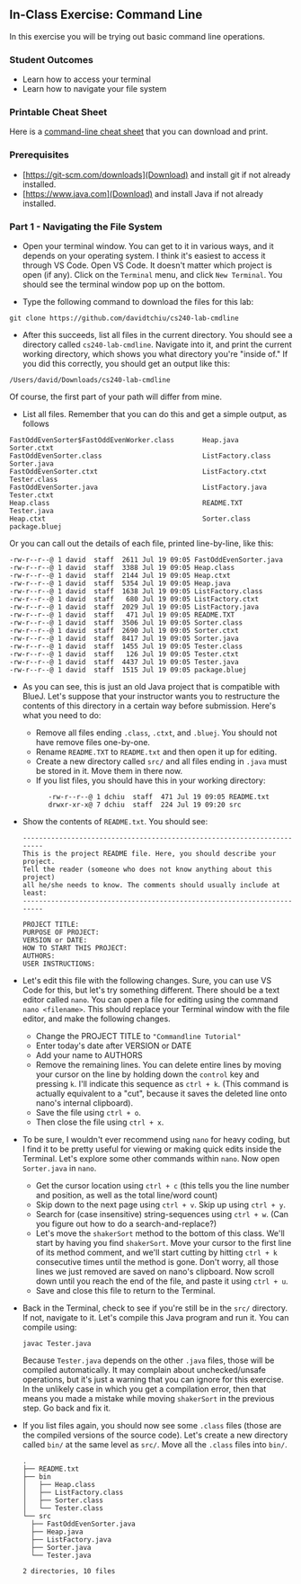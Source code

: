 ## In-Class Exercise: Command Line

In this exercise you will be trying out basic command line operations.

### Student Outcomes

- Learn how to access your terminal
- Learn how to navigate your file system

### Printable Cheat Sheet

Here is a [command-line cheat sheet](https://commons.wikimedia.org/wiki/File:Unix_command_cheatsheet.pdf) that you can download and print.

### Prerequisites

- [https://git-scm.com/downloads](Download) and install git if not already installed.
- [https://www.java.com](Download) and install Java if not already installed.

### Part 1 - Navigating the File System

- Open your terminal window. You can get to it in various ways, and it depends on your operating system. I think it's easiest to access it through VS Code. Open VS Code. It doesn't matter which project is open (if any). Click on the `Terminal` menu, and click `New Terminal`. You should see the terminal window pop up on the bottom.

- Type the following command to download the files for this lab:

```git
git clone https://github.com/davidtchiu/cs240-lab-cmdline
```

- After this succeeds, list all files in the current directory. You should see a directory called `cs240-lab-cmdline`. Navigate into it, and print the current working directory, which shows you what directory you're "inside of." If you did this correctly, you should get an output like this:

```git
/Users/david/Downloads/cs240-lab-cmdline
```

Of course, the first part of your path will differ from mine.

- List all files. Remember that you can do this and get a simple output, as follows

```git
FastOddEvenSorter$FastOddEvenWorker.class       Heap.java                                       Sorter.ctxt
FastOddEvenSorter.class                         ListFactory.class                               Sorter.java
FastOddEvenSorter.ctxt                          ListFactory.ctxt                                Tester.class
FastOddEvenSorter.java                          ListFactory.java                                Tester.ctxt
Heap.class                                      README.TXT                                      Tester.java
Heap.ctxt                                       Sorter.class                                    package.bluej
```

Or you can call out the details of each file, printed line-by-line, like this:

```
-rw-r--r--@ 1 david  staff  2611 Jul 19 09:05 FastOddEvenSorter.java
-rw-r--r--@ 1 david  staff  3388 Jul 19 09:05 Heap.class
-rw-r--r--@ 1 david  staff  2144 Jul 19 09:05 Heap.ctxt
-rw-r--r--@ 1 david  staff  5354 Jul 19 09:05 Heap.java
-rw-r--r--@ 1 david  staff  1638 Jul 19 09:05 ListFactory.class
-rw-r--r--@ 1 david  staff   680 Jul 19 09:05 ListFactory.ctxt
-rw-r--r--@ 1 david  staff  2029 Jul 19 09:05 ListFactory.java
-rw-r--r--@ 1 david  staff   471 Jul 19 09:05 README.TXT
-rw-r--r--@ 1 david  staff  3506 Jul 19 09:05 Sorter.class
-rw-r--r--@ 1 david  staff  2690 Jul 19 09:05 Sorter.ctxt
-rw-r--r--@ 1 david  staff  8417 Jul 19 09:05 Sorter.java
-rw-r--r--@ 1 david  staff  1455 Jul 19 09:05 Tester.class
-rw-r--r--@ 1 david  staff   126 Jul 19 09:05 Tester.ctxt
-rw-r--r--@ 1 david  staff  4437 Jul 19 09:05 Tester.java
-rw-r--r--@ 1 david  staff  1515 Jul 19 09:05 package.bluej
```

- As you can see, this is just an old Java project that is compatible with BlueJ. Let's suppose that your instructor wants you to restructure the contents of this directory in a certain way before submission. Here's what you need to do:

  - Remove all files ending `.class`, `.ctxt`, and `.bluej`. You should not have remove files one-by-one.
  - Rename `README.TXT` to `README.txt` and then open it up for editing.
  - Create a new directory called `src/` and all files ending in `.java` must be stored in it. Move them in there now.
  - If you list files, you should have this in your working directory:
    ```
       -rw-r--r--@ 1 dchiu  staff  471 Jul 19 09:05 README.txt
       drwxr-xr-x@ 7 dchiu  staff  224 Jul 19 09:20 src
    ```

- Show the contents of `README.txt`. You should see:

  ```
  ------------------------------------------------------------------------
  This is the project README file. Here, you should describe your project.
  Tell the reader (someone who does not know anything about this project)
  all he/she needs to know. The comments should usually include at least:
  ------------------------------------------------------------------------

  PROJECT TITLE:
  PURPOSE OF PROJECT:
  VERSION or DATE:
  HOW TO START THIS PROJECT:
  AUTHORS:
  USER INSTRUCTIONS:
  ```

- Let's edit this file with the following changes. Sure, you can use VS Code for this, but let's try something different. There should be a text editor called `nano`. You can open a file for editing using the command `nano <filename>`. This should replace your Terminal window with the file editor, and make the following changes.

  - Change the PROJECT TITLE to `"Commandline Tutorial"`
  - Enter today's date after VERSION or DATE
  - Add your name to AUTHORS
  - Remove the remaining lines. You can delete entire lines by moving your cursor on the line by holding down the `control` key and pressing `k`. I'll indicate this sequence as `ctrl + k`. (This command is actually equivalent to a "cut", because it saves the deleted line onto nano's internal clipboard).
  - Save the file using `ctrl + o`.
  - Then close the file using `ctrl + x`.

- To be sure, I wouldn't ever recommend using `nano` for heavy coding, but I find it to be pretty useful for viewing or making quick edits inside the Terminal. Let's explore some other commands within `nano`. Now open `Sorter.java` in `nano`.

  - Get the cursor location using `ctrl + c` (this tells you the line number and position, as well as the total line/word count)
  - Skip down to the next page using `ctrl + v`. Skip up using `ctrl + y`.
  - Search for (case insensitive) string-sequences using `ctrl + w`. (Can you figure out how to do a search-and-replace?)
  - Let's move the `shakerSort` method to the bottom of this class. We'll start by having you find `shakerSort`. Move your cursor to the first line of its method comment, and we'll start cutting by hitting `ctrl + k` consecutive times until the method is gone. Don't worry, all those lines we just removed are saved on nano's clipboard. Now scroll down until you reach the end of the file, and paste it using `ctrl + u`.
  - Save and close this file to return to the Terminal.

- Back in the Terminal, check to see if you're still be in the `src/` directory. If not, navigate to it. Let's compile this Java program and run it. You can compile using:

  ```
  javac Tester.java
  ```

  Because `Tester.java` depends on the other `.java` files, those will be compiled automatically. It may complain about unchecked/unsafe operations, but it's just a warning that you can ignore for this exercise. In the unlikely case in which you get a compilation error, then that means you made a mistake while moving `shakerSort` in the previous step. Go back and fix it.

- If you list files again, you should now see some `.class` files (those are the compiled versions of the source code). Let's create a new directory called `bin/` at the same level as `src/`. Move all the `.class` files into `bin/`.

  ```
  .
  ├── README.txt
  ├── bin
  │   ├── Heap.class
  │   ├── ListFactory.class
  │   ├── Sorter.class
  │   └── Tester.class
  └── src
    ├── FastOddEvenSorter.java
    ├── Heap.java
    ├── ListFactory.java
    ├── Sorter.java
    └── Tester.java

  2 directories, 10 files
  ```
